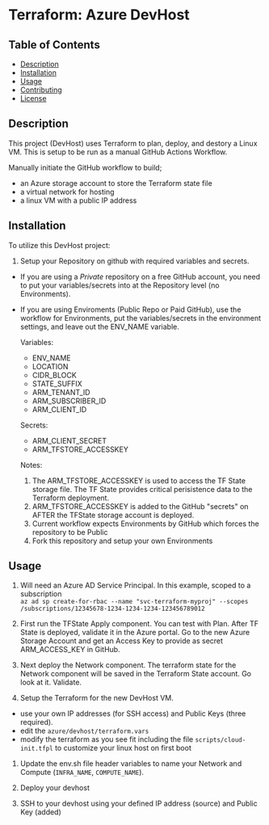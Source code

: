 # Terraform: Azure DevHost

## Table of Contents
- [Description](#description)
- [Installation](#installation)
- [Usage](#usage)
- [Contributing](#contributing)
- [License](#license)

## Description
This project (DevHost) uses Terraform to plan, deploy, and destory a Linux VM. This is setup to be run as a manual GitHub Actions Workflow.

Manually initiate the GitHub workflow to build;
- an Azure storage account to store the Terraform state file
- a virtual network for hosting
- a linux VM with a public IP address

## Installation

To utilize this DevHost project:

1. Setup your Repository on github with required variables and secrets.
- If you are using a _Private_ repository on a free GitHub account, you need to put your variables/secrets into at the Repository level (no Environments).
- If you are using Enviroments (Public Repo or Paid GitHub), use the workflow for Environments, put the variables/secrets in the environment settings, and leave out the ENV_NAME variable.

    Variables:
    - ENV_NAME
    - LOCATION
    - CIDR_BLOCK
    - STATE_SUFFIX
    - ARM_TENANT_ID
    - ARM_SUBSCRIBER_ID
    - ARM_CLIENT_ID

    Secrets:
    - ARM_CLIENT_SECRET
    - ARM_TFSTORE_ACCESSKEY

    Notes:
    
    1. The ARM_TFSTORE_ACCESSKEY is used to access the TF State storage file. The TF State provides critical perisistence data to the Terraform deployment.
    1.  ARM_TFSTORE_ACCESSKEY is added to the GitHub "secrets" on AFTER the TFState storage account is deployed.
    1. Current workflow expects Environments by GitHub which forces the repository to be Public
    1. Fork this repository and setup your own Environments

## Usage

1. Will need an Azure AD Service Principal. In this example, scoped to a subscription<br>
   ```az ad sp create-for-rbac --name "svc-terraform-myproj" --scopes /subscriptions/12345678-1234-1234-1234-123456789012```

1. First run the TFState Apply component. You can test with Plan. After TF State is deployed, validate it in the Azure portal. Go to the new Azure Storage Account and get an Access Key to provide as secret ARM_ACCESS_KEY in GitHub.

1. Next deploy the Network component. The terraform state for the Network component will be saved in the Terraform State account. Go look at it. Validate.

1. Setup the Terraform for the new DevHost VM. 
- use your own IP addresses (for SSH access) and Public Keys (three required).
- edit the `azure/devhost/terraform.vars`
- modify the terraform as you see fit including the file `scripts/cloud-init.tfpl` to customize your linux host on first boot

1. Update the env.sh file header variables to name your Network and Compute (`INFRA_NAME`, `COMPUTE_NAME`).

1. Deploy your devhost

1. SSH to your devhost using your defined IP address (source) and Public Key (added)

